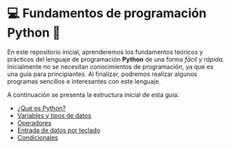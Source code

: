 # 💻 Fundamentos de programación Python 🐍
En este repositorio inicial, aprenderemos los fundamentos teóricos y prácticos del lenguaje de programación **Python** de una forma _fácil y rápida_. Inicialmente no se necesitan conocimientos de programación, ya que es una guía para principiantes. Al finalizar, podremos realizar algunos programas sencillos e interesantes con este lenguaje.

A continuación se presenta la estructura inicial de esta guia:

- [¿Qué es Python?](https://github.com/JulioVictorSanchez/FundamentosPython/blob/main/IntroPython.md)
- [Variables y tipos de datos](https://github.com/JulioVictorSanchez/FundamentosPython/blob/main/TiposDatos.md)
- [Operadores](https://github.com/JulioVictorSanchez/FundamentosPython/blob/main/Operadores.md)
- [Entrada de datos por teclado](https://github.com/JulioVictorSanchez/FundamentosPython/blob/main/EntradaDatos.md)
- [Condicionales](https://github.com/JulioVictorSanchez/FundamentosPython/blob/main/Condicionales.md)


